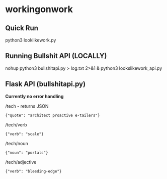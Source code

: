 # workingonwork

## Quick Run 
python3 looklikework.py

## Running Bullshit API (LOCALLY)
nohup python3 bullshitapi.py > log.txt 2>&1 &
python3 lookslikework_api.py

## Flask API (bullshitapi.py)
**Currently no error handling**

/tech - returns JSON
```
{"quote": "architect proactive e-tailers"}
```

/tech/verb
```
{"verb": "scale"}
```

/tech/noun
```
{"noun": "portals"}
```

/tech/adjective
```
{"verb": "bleeding-edge"}
```


